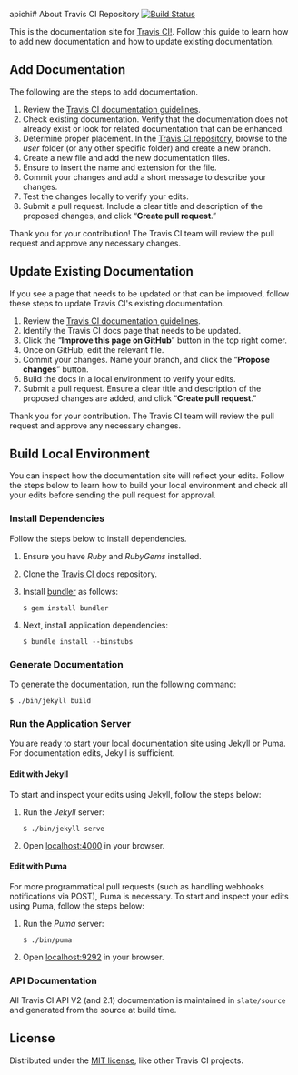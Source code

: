 apichi# About Travis CI Repository [![Build Status](https://travis-ci.com/travis-ci/docs-travis-ci-com.svg?branch=master)](https://travis-ci.com/travis-ci/docs-travis-ci-com)

This is the documentation site for [Travis CI!](https://docs.travis-ci.com/).
Follow this guide to learn how to add new documentation and how to update existing documentation. 

## Add Documentation

The following are the steps to add documentation.

1. Review the [Travis CI documentation guidelines](/STYLE.md).
1. Check existing documentation. Verify that the documentation does not already exist or look for related documentation that can be enhanced. 
1. Determine proper placement. In the [Travis CI repository](https://github.com/travis-ci/docs-travis-ci-com/tree/master), browse to the *user* folder (or any other specific folder) and create a new branch.
1. Create a new file and add the new documentation files. 
1. Ensure to insert the name and extension for the file.
1. Commit your changes and add a short message to describe your changes.
1. Test the changes locally to verify your edits. 
1. Submit a pull request. Include a clear title and description of the proposed changes, and click “**Create pull request**.”  

Thank you for your contribution! The Travis CI team will review the pull request and approve any necessary changes.

## Update Existing Documentation

If you see a page that needs to be updated or that can be improved, follow these steps to update Travis CI's existing documentation. 

1. Review the [Travis CI documentation guidelines](/STYLE.md).
1. Identify the Travis CI docs page that needs to be updated. 
1. Click the “**Improve this page on GitHub**” button in the top right corner.
1. Once on GitHub, edit the relevant file.
1. Commit your changes. Name your branch, and click the “**Propose changes**” button.
1. Build the docs in a local environment to verify your edits. 
1. Submit a pull request. Ensure a clear title and description of the proposed changes are added, and click “**Create pull request**.”

Thank you for your contribution. The Travis CI team will review the pull request and approve any necessary changes.   


## Build Local Environment

You can inspect how the documentation site will reflect your edits. Follow the steps below to learn how to build your local environment and check all your edits before sending the pull request for approval. 

### Install Dependencies

Follow the steps below to install dependencies.

1. Ensure you have *Ruby* and *RubyGems* installed.

1. Clone the [Travis CI docs](https://github.com/travis-ci/docs-travis-ci-com/tree/master) repository.

1. Install [bundler](http://bundler.io/) as follows:

    ```sh-session
    $ gem install bundler
    ```

1. Next, install application dependencies:

    ```sh-session
    $ bundle install --binstubs
    ```

### Generate Documentation

To generate the documentation, run the following command:

```sh-session
$ ./bin/jekyll build
```

### Run the Application Server

You are ready to start your local documentation site using Jekyll or Puma.
For documentation edits, Jekyll is sufficient.

#### Edit with Jekyll

To start and inspect your edits using Jekyll, follow the steps below:

1. Run the *Jekyll* server:

    ```sh-session
    $ ./bin/jekyll serve
    ```

1. Open [localhost:4000](http://localhost:4000/) in your browser.

#### Edit with Puma

For more programmatical pull requests (such as handling webhooks notifications
via POST), Puma is necessary. To start and inspect your edits using Puma, follow the steps below:

1. Run the *Puma* server:

    ```sh-session
    $ ./bin/puma
    ```

1. Open [localhost:9292](http://localhost:9292/) in your browser.

### API  Documentation

All Travis CI API V2 (and 2.1) documentation is maintained in `slate/source` and generated from the source at build time.

## License

Distributed under the [MIT license](https://opensource.org/licenses/MIT), like other Travis CI projects.
